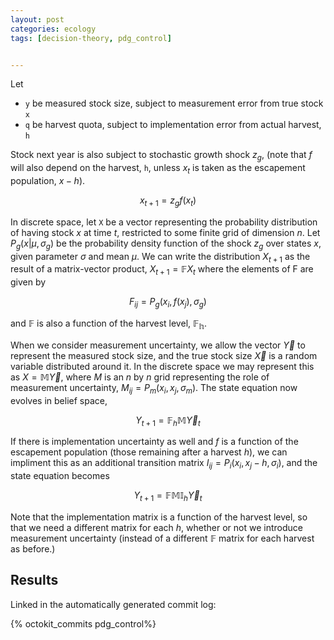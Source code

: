 ```yaml
---
layout: post
categories: ecology
tags: [decision-theory, pdg_control]


---
```

Let 

* `y` be measured stock size, subject to measurement error from true stock `x`
* `q` be harvest quota, subject to implementation error from actual harvest, `h`

Stock next year is also subject to stochastic growth shock $z_g$, (note that $f$ will also depend on the harvest, `h`, unless $x_t$ is taken as the escapement population, $x-h$).

$$ x_{t+1} = z_g f(x_t) $$

In discrete space, let `X` be a vector representing the probability distribution of having stock $x$ at time $t$, restricted to some finite grid of dimension $n$.  Let $P_g(x | \mu, \sigma_g)$ be the probability density function of the shock $z_g$ over states $x$, given parameter $\sigma$ and mean $\mu$. We can write the distribution $X_{t+1}$ as the result of a matrix-vector product, $X_{t+1} = \mathbb{F} X_t$ where the elements of F are given by

$$ F_{ij} = P_g(x_i, f(x_j), \sigma_g) $$

and $\mathbb{F}$ is also a function of the harvest level, $\mathbb{F_h}$.  

When we consider measurement uncertainty, we allow the vector $\vec Y$ to represent the measured stock size, and the true stock size $\vec X$ is a random variable distributed around it.  In the discrete space we may represent this as $X = \mathbb{M} \vec Y$, where $M$ is an $n$ by $n$ grid representing the role of measurement uncertainty, $M_{ij} = P_m(x_i, x_j, \sigma_m)$.  The state equation now evolves in belief space,

$$ Y_{t+1} = \mathbb{F}_h \mathbb{M} \vec Y_t $$ 



If there is implementation uncertainty as well and $f$ is a function of the escapement population (those remaining after a harvest $h$), we can impliment this as an additional transition matrix $I_{ij} = P_i(x_i, x_j-h, \sigma_i)$, and the state equation becomes 

$$ Y_{t+1} = \mathbb{F} \mathbb{M} \mathbb{I}_h \vec Y_t $$ 

Note that the implementation matrix is a function of the harvest level, so that we need a different matrix for each $h$, whether or not we introduce measurement uncertainty (instead of a different $\mathbb{F}$ matrix for each harvest as before.) 



## Results

Linked in the automatically generated commit log:

{% octokit_commits pdg_control%}

